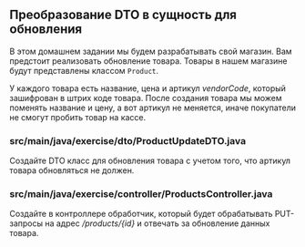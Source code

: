 ## Преобразование DTO в сущность для обновления

В этом домашнем задании мы будем разрабатывать свой магазин. 
Вам предстоит реализовать обновление товара. Товары в нашем магазине 
будут представлены классом `Product`.

У каждого товара есть название, цена и артикул *vendorCode*, 
который зашифрован в штрих коде товара. После создания товара мы можем поменять 
название и цену, а вот артикул не меняется, иначе покупатели не смогут пробить товар 
на кассе.

### src/main/java/exercise/dto/ProductUpdateDTO.java

Создайте DTO класс для обновления товара с учетом того, что артикул товара 
обновляться не должен.

### src/main/java/exercise/controller/ProductsController.java

Создайте в контроллере обработчик, который будет обрабатывать PUT-запросы на 
адрес */products/{id}* и отвечать за обновление данных товара.
